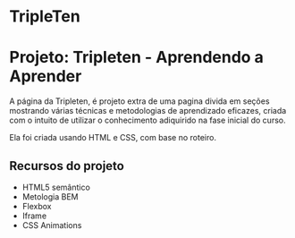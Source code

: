 # TripleTen

# Projeto: Tripleten - Aprendendo a Aprender

A página da Tripleten, é projeto extra de uma pagina divida em seções mostrando várias técnicas e metodologias de aprendizado eficazes,
criada com o intuito de utilizar o conhecimento adiquirido na fase inicial do curso.

Ela foi criada usando HTML e CSS, com base no roteiro.

## Recursos do projeto

- HTML5 semântico
- Metologia BEM
- Flexbox
- Iframe
- CSS Animations
